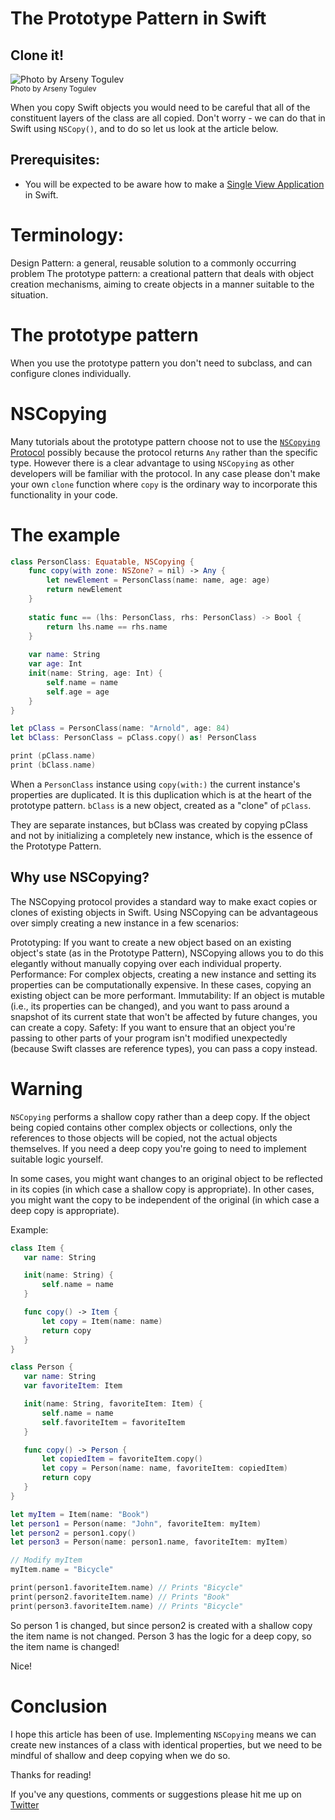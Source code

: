 # The Prototype Pattern in Swift
## Clone it!

![Photo by 
Arseny Togulev](Images/photo-1555255707-c07966088b7b.jpeg)<br/>
<sub>Photo by Arseny Togulev<sub>

When you copy Swift objects you would need to be careful that all of the constituent layers of the class are all copied. Don't worry - we can do that in Swift using `NSCopy()`, and to do so let us look at the article below. 

## Prerequisites: 
* You will be expected to be aware how to make a [Single View Application](https://medium.com/swlh/your-first-ios-application-using-xcode-9983cf6efb71) in Swift.

# Terminology:
Design Pattern: a general, reusable solution to a commonly occurring problem
The prototype pattern: a creational pattern that deals with object creation mechanisms, aiming to create objects in a manner suitable to the situation.

# The prototype pattern
When you use the prototype pattern you don't need to subclass, and can configure clones individually.

# NSCopying
Many tutorials about the prototype pattern choose not to use the [`NSCopying` Protocol](https://stevenpcurtis.medium.com/nscopy-to-duplicate-objects-in-swift-ec5a52556bbb) possibly because the protocol returns `Any` rather than the specific type. However there is a clear advantage to using `NSCopying` as other developers will be familiar with the protocol. In any case please don't make your own `clone` function where `copy` is the ordinary way to incorporate this functionality in your code.

# The example

```swift
class PersonClass: Equatable, NSCopying {
    func copy(with zone: NSZone? = nil) -> Any {
        let newElement = PersonClass(name: name, age: age)
        return newElement
    }
    
    static func == (lhs: PersonClass, rhs: PersonClass) -> Bool {
        return lhs.name == rhs.name
    }
    
    var name: String
    var age: Int
    init(name: String, age: Int) {
        self.name = name
        self.age = age
    }
}

let pClass = PersonClass(name: "Arnold", age: 84)
let bClass: PersonClass = pClass.copy() as! PersonClass

print (pClass.name)
print (bClass.name)
```

When a `PersonClass` instance using `copy(with:)` the current instance's properties are duplicated. It is this duplication which is at the heart of the prototype pattern.
`bClass` is a new object, created as a "clone" of `pClass`. 

They are separate instances, but bClass was created by copying pClass and not by initializing a completely new instance, which is the essence of the Prototype Pattern. 

## Why use NSCopying?
The NSCopying protocol provides a standard way to make exact copies or clones of existing objects in Swift. Using NSCopying can be advantageous over simply creating a new instance in a few scenarios:

Prototyping: If you want to create a new object based on an existing object's state (as in the Prototype Pattern), NSCopying allows you to do this elegantly without manually copying over each individual property.
Performance: For complex objects, creating a new instance and setting its properties can be computationally expensive. In these cases, copying an existing object can be more performant.
Immutability: If an object is mutable (i.e., its properties can be changed), and you want to pass around a snapshot of its current state that won't be affected by future changes, you can create a copy.
Safety: If you want to ensure that an object you're passing to other parts of your program isn't modified unexpectedly (because Swift classes are reference types), you can pass a copy instead.

# Warning
`NSCopying` performs a shallow copy rather than a deep copy. If the object being copied contains other complex objects or collections, only the references to those objects will be copied, not the actual objects themselves. If you need a deep copy you're going to need to implement suitable logic yourself.

 In some cases, you might want changes to an original object to be reflected in its copies (in which case a shallow copy is appropriate). In other cases, you might want the copy to be independent of the original (in which case a deep copy is appropriate).
 
 Example:
 
 ```swift
 class Item {
    var name: String

    init(name: String) {
        self.name = name
    }

    func copy() -> Item {
        let copy = Item(name: name)
        return copy
    }
}

class Person {
    var name: String
    var favoriteItem: Item

    init(name: String, favoriteItem: Item) {
        self.name = name
        self.favoriteItem = favoriteItem
    }

    func copy() -> Person {
        let copiedItem = favoriteItem.copy()
        let copy = Person(name: name, favoriteItem: copiedItem)
        return copy
    }
}

let myItem = Item(name: "Book")
let person1 = Person(name: "John", favoriteItem: myItem)
let person2 = person1.copy()
let person3 = Person(name: person1.name, favoriteItem: myItem)

// Modify myItem
myItem.name = "Bicycle"

print(person1.favoriteItem.name) // Prints "Bicycle"
print(person2.favoriteItem.name) // Prints "Book"
print(person3.favoriteItem.name) // Prints "Bicycle"
 ```

So person 1 is changed, but since person2 is created with a shallow copy the item name is not changed. Person 3 has the logic for a deep copy, so the item name is changed!

Nice!

# Conclusion
I hope this article has been of use. Implementing `NSCopying` means we can create new instances of a class with identical properties, but we need to be mindful of shallow and deep copying when we do so.

Thanks for reading!

If you've any questions, comments or suggestions please hit me up on [Twitter](https://twitter.com/stevenpcurtis) 
